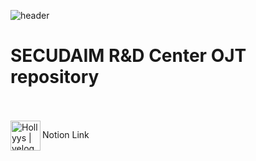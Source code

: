 ![header](https://capsule-render.vercel.app/api?type=waving&color=gradient&height=300&section=header&text=RnD%20%20OJT%20%20repo&fontSize=60)
# SECUDAIM R&D Center OJT repository
<br/><br/>
[<img align="left" alt="Hollyys | velog" width="48px" src="https://img.icons8.com/?size=100&id=F6H2fsqXKBwH&format=png&color=000000" />][website]

[website]: [https://velog.io/@imysh578](https://www.notion.so/Sunghan-Shin-889cb5d661c746b68b3378ba76ccdae3?pvs=4)
Notion Link

